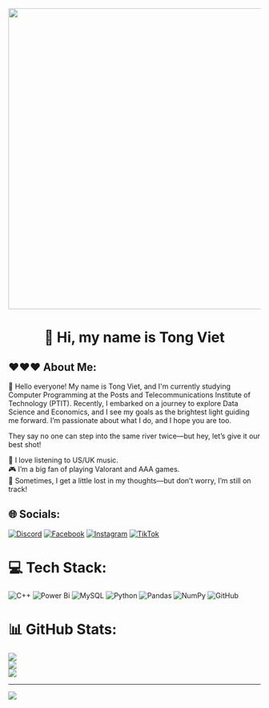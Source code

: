 <div align="center">
    <img src="https://images-wixmp-ed30a86b8c4ca887773594c2.wixmp.com/f/47bdcfb1-9769-40b7-9577-156fb7e87e98/ddv92p4-0827de20-0a6a-4bb4-af4f-637565b0da28.png/v1/fill/w_1073,h_744,q_70,strp/study_girl_takes_a_break__by_chasingartwork_ddv92p4-pre.jpg?token=eyJ0eXAiOiJKV1QiLCJhbGciOiJIUzI1NiJ9.eyJzdWIiOiJ1cm46YXBwOjdlMGQxODg5ODIyNjQzNzNhNWYwZDQxNWVhMGQyNmUwIiwiaXNzIjoidXJuOmFwcDo3ZTBkMTg4OTgyMjY0MzczYTVmMGQ0MTVlYTBkMjZlMCIsIm9iaiI6W1t7ImhlaWdodCI6Ijw9ODg4IiwicGF0aCI6IlwvZlwvNDdiZGNmYjEtOTc2OS00MGI3LTk1NzctMTU2ZmI3ZTg3ZTk4XC9kZHY5MnA0LTA4MjdkZTIwLTBhNmEtNGJiNC1hZjRmLTYzNzU2NWIwZGEyOC5wbmciLCJ3aWR0aCI6Ijw9MTI4MCJ9XV0sImF1ZCI6WyJ1cm46c2VydmljZTppbWFnZS5vcGVyYXRpb25zIl19.FxmDYByMmy2f9MQl584pUw7wGG_Cz4ph_4C-X3Ju_qA" width="600">
    <h1>👋 Hi, my name is Tong Viet</h1>
</div>

## ❤️❤️❤️ About Me:
🌟 Hello everyone! My name is Tong Viet, and I'm currently studying Computer Programming at the Posts and Telecommunications Institute of Technology (PTIT). Recently, I embarked on a journey to explore Data Science and Economics, and I see my goals as the brightest light guiding me forward. I’m passionate about what I do, and I hope you are too.  

They say no one can step into the same river twice—but hey, let’s give it our best shot!

🎵 I love listening to US/UK music.  
🎮 I’m a big fan of playing Valorant and AAA games.  
💭 Sometimes, I get a little lost in my thoughts—but don’t worry, I’m still on track!


## 🌐 Socials:
[![Discord](https://img.shields.io/badge/Discord-%237289DA.svg?logo=discord&logoColor=white)](https://discord.gg/viet#0093) [![Facebook](https://img.shields.io/badge/Facebook-%231877F2.svg?logo=Facebook&logoColor=white)](https://facebook.com/viet.tong.9210256) [![Instagram](https://img.shields.io/badge/Instagram-%23E4405F.svg?logo=Instagram&logoColor=white)](https://instagram.com/viet.tong.9210256) [![TikTok](https://img.shields.io/badge/TikTok-%23000000.svg?logo=TikTok&logoColor=white)](https://tiktok.com/@tongviet06) 

# 💻 Tech Stack:
![C++](https://img.shields.io/badge/c++-%2300599C.svg?style=for-the-badge&logo=c%2B%2B&logoColor=white) ![Power Bi](https://img.shields.io/badge/power_bi-F2C811?style=for-the-badge&logo=powerbi&logoColor=black) ![MySQL](https://img.shields.io/badge/mysql-4479A1.svg?style=for-the-badge&logo=mysql&logoColor=white) ![Python](https://img.shields.io/badge/python-3670A0?style=for-the-badge&logo=python&logoColor=ffdd54) ![Pandas](https://img.shields.io/badge/pandas-%23150458.svg?style=for-the-badge&logo=pandas&logoColor=white) ![NumPy](https://img.shields.io/badge/numpy-%23013243.svg?style=for-the-badge&logo=numpy&logoColor=white) ![GitHub](https://img.shields.io/badge/github-%23121011.svg?style=for-the-badge&logo=github&logoColor=white)
# 📊 GitHub Stats:
![](https://github-readme-stats.vercel.app/api?username=tongviet-hub&theme=dark&hide_border=false&include_all_commits=false&count_private=false)<br/>
![](https://nirzak-streak-stats.vercel.app/?user=tongviet-hub&theme=dark&hide_border=false)<br/>
![](https://github-readme-stats.vercel.app/api/top-langs/?username=tongviet-hub&theme=dark&hide_border=false&include_all_commits=false&count_private=false&layout=compact)

---
[![](https://visitcount.itsvg.in/api?id=tongviet-hub&icon=0&color=0)](https://visitcount.itsvg.in)

<!-- Proudly created with GPRM ( https://gprm.itsvg.in ) -->
